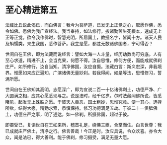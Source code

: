 # 至心精进第五
法藏比丘说此偈已，而白佛言：我今为菩萨道，已发无上正觉之心，取愿作佛，悉令如佛。愿佛为我广宣经法。我当奉持，如法修行。拔诸勤苦生死根本，速成无上正等正觉。欲令我作佛时，智慧光明，所居国土，教授名字，皆闻十方。诸天人民及蜎蠕类，来生我国，悉作菩萨。我立是愿，都胜无数诸佛国者，宁可得否？

世间自在王佛，即为法藏而说经言：譬如大海一人斗量，经历劫数尚可穷底。人有至心求道，精进不止，会当克果，何愿不得。汝自思惟，修何方便，而能成就佛刹庄严。如所修行，汝自当知。清净佛国，汝应自摄。法藏白言：斯义宏深，非我境界。惟愿如来应正遍知，广演诸佛无量妙刹。若我得闻，如是等法，思惟修习，誓满所愿。

世间自在王佛知其高明，志愿深广，即为宣说二百一十亿诸佛刹土，功德严净、广大圆满之相，应其心愿悉现与之。说是法时，经千亿岁。尔时法藏闻佛所说，皆悉睹见，起发无上殊胜之愿。于彼天人善恶，国土粗妙，思惟究竟。便一其心，选择所欲，结得大愿，精勤求索，恭慎保持。修习功德满足五劫。于彼二十一俱胝佛土，功德庄严之事，明了通达，如一佛刹。所摄佛国，超过于彼。

即摄受已，复诣世自在王如来所，稽首礼足，绕佛三匝，合掌而住。白言世尊：我已成就庄严佛土，清净之行。佛言善哉！今正是时。汝应具说，令众欢喜。亦令大众，闻是法已，得大善利。能于佛刹，修习摄受，满足无量大愿。
